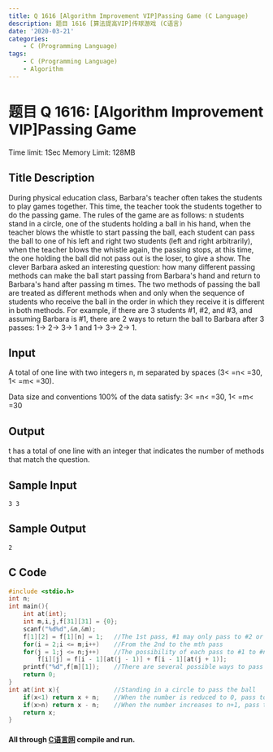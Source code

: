 ```yaml
---
title: Q 1616 [Algorithm Improvement VIP]Passing Game (C Language)
description: 题目 1616 [算法提高VIP]传球游戏 (C语言)
date: '2020-03-21'
categories:
    - C (Programming Language)
tags:
    - C (Programming Language)
    - Algorithm
---
```


# 题目 Q 1616: [Algorithm Improvement VIP]Passing Game
Time limit: 1Sec Memory Limit: 128MB
## Title Description
During physical education class, Barbara's teacher often takes the students to play games together. This time, the teacher took the students together to do the passing game.
The rules of the game are as follows: n students stand in a circle, one of the students holding a ball in his hand, when the teacher blows the whistle to start passing the ball, each student can pass the ball to one of his left and right two students (left and right arbitrarily), when the teacher blows the whistle again, the passing stops, at this time, the one holding the ball did not pass out is the loser, to give a show.
The clever Barbara asked an interesting question: how many different passing methods can make the ball start passing from Barbara's hand and return to Barbara's hand after passing m times. The two methods of passing the ball are treated as different methods when and only when the sequence of students who receive the ball in the order in which they receive it is different in both methods. For example, if there are 3 students #1, #2, and #3, and assuming Barbara is #1, there are 2 ways to return the ball to Barbara after 3 passes: 1-> 2-> 3-> 1 and 1-> 3-> 2-> 1.
## Input
A total of one line with two integers n, m separated by spaces (3< =n< =30, 1< =m< =30). 

Data size and conventions
100% of the data satisfy: 3< =n< =30, 1< =m< =30
## Output
t has a total of one line with an integer that indicates the number of methods that match the question. 
## Sample Input
```
3 3
```
## Sample Output
```
2
```
## C Code
```c
#include <stdio.h>
int n;
int main(){
    int at(int);
    int m,i,j,f[31][31] = {0};
    scanf("%d%d",&n,&m);
    f[1][2] = f[1][n] = 1;   //The 1st pass, #1 may only pass to #2 or #n
    for(i = 2;i <= m;i++)    //From the 2nd to the mth pass
    for(j = 1;j <= n;j++)    //The possibility of each pass to #1 to #n depends on the possibility of the last ball pass to the adjacent position
        f[i][j] = f[i - 1][at(j - 1)] + f[i - 1][at(j + 1)];
    printf("%d",f[m][1]);    //There are several possible ways to pass to #1 for the mth pass
    return 0;
}
int at(int x){               //Standing in a circle to pass the ball
    if(x<1) return x + n;    //When the number is reduced to 0, pass to number n
    if(x>n) return x - n;    //When the number increases to n+1, pass to number 1
    return x;
}
```
#### All through [C语言网](https://www.dotcpp.com/) compile and run.